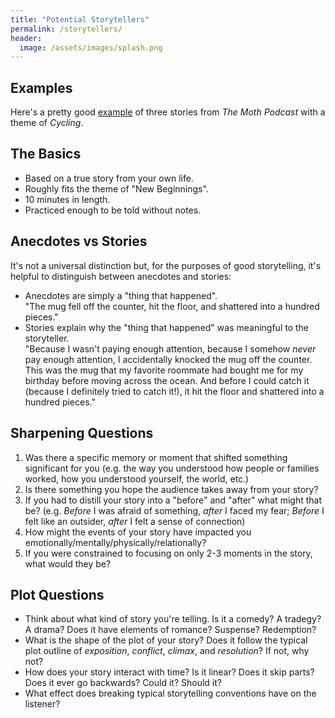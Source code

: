```yaml
---
title: "Potential Storytellers"
permalink: /storytellers/
header:
  image: /assets/images/splash.png
---
```


## Examples
Here's a pretty good [example](https://themoth.org/podcast/cycling) of three stories from _The Moth Podcast_ with a theme of _Cycling_.

## The Basics
- Based on a true story from your own life.
- Roughly fits the theme of "New Beginnings".
- 10 minutes in length.
- Practiced enough to be told without notes.

## Anecdotes vs Stories
It's not a universal distinction but, for the purposes of good storytelling, it's helpful to distinguish between anecdotes and stories:
- Anecdotes are simply a "thing that happened".\
  "The mug fell off the counter, hit the floor, and shattered into a hundred pieces."
- Stories explain why the "thing that happened" was meaningful to the storyteller.\
  "Because I wasn't paying enough attention, because I somehow _never_ pay enough attention, I accidentally knocked the mug off the counter. This was the mug that my favorite roommate had bought me for my birthday before moving across the ocean. And before I could catch it (because I definitely tried to catch it!), it hit the floor and shattered into a hundred pieces."

## Sharpening Questions
1. Was there a specific memory or moment that shifted something significant for you (e.g. the way you understood how people or families worked, how you understood yourself, the world, etc.)
2. Is there something you hope the audience takes away from your story?
3. If you had to distill your story into a "before" and "after" what might that be? (e.g. _Before_ I was afraid of something, _after_ I faced my fear; _Before_ I felt like an outsider, _after_ I felt a sense of connection)
4. How might the events of your story have impacted you emotionally/mentally/physically/relationally?
5. If you were constrained to focusing on only 2-3 moments in the story, what would they be?

## Plot Questions
- Think about what kind of story you're telling. Is it a comedy? A tradegy? A drama? Does it have elements of romance? Suspense? Redemption?
- What is the shape of the plot of your story? Does it follow the typical plot outline of _exposition_, _conflict_, _climax_, and _resolution_? If not, why not?
- How does your story interact with time? Is it linear? Does it skip parts? Does it ever go backwards? Could it? Should it?
- What effect does breaking typical storytelling conventions have on the listener?
